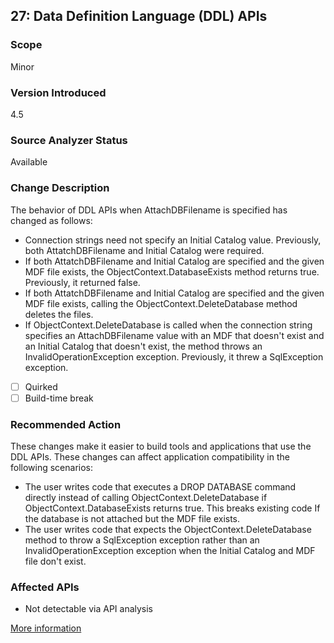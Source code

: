 ## 27: Data Definition Language (DDL) APIs

### Scope
Minor

### Version Introduced
4.5

### Source Analyzer Status
Available

### Change Description
The behavior of DDL APIs when AttachDBFilename is specified has changed as follows: 
* Connection strings need not specify an Initial Catalog value. Previously, both AttatchDBFilename and Initial Catalog were required.
* If both AttatchDBFilename and Initial Catalog are specified and the given MDF file exists, the ObjectContext.DatabaseExists method returns true. Previously, it returned false.
* If both AttatchDBFilename and Initial Catalog are specified and the given MDF file exists, calling the ObjectContext.DeleteDatabase method deletes the files.
* If ObjectContext.DeleteDatabase is called when the connection string specifies an AttachDBFilename value with an MDF that doesn't exist and an Initial Catalog that doesn't exist, the method throws an InvalidOperationException exception. Previously, it threw a SqlException exception.

- [ ] Quirked
- [ ] Build-time break

### Recommended Action
These changes make it easier to build tools and applications that use the DDL APIs. These changes can affect application compatibility in the following scenarios:
- The user writes code that executes a DROP DATABASE command directly instead of calling ObjectContext.DeleteDatabase if ObjectContext.DatabaseExists returns true. This breaks existing code If the database is not attached but the MDF file exists. 
- The user writes code that expects the ObjectContext.DeleteDatabase method to throw a SqlException exception rather than an InvalidOperationException exception when the Initial Catalog and MDF file don't exist.

### Affected APIs
* Not detectable via API analysis

[More information](https://msdn.microsoft.com/en-us/library/hh367887(v=vs.110).aspx#sql)
